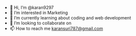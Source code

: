 - 👋 Hi, I’m @karan9297
- 👀 I’m interested in Marketing
- 🌱 I’m currently learning about coding and web development
- 💞️ I’m looking to collaborate on 
- 📫 How to reach me karansuri787@gmail.com
<!---
karan9297/karan9297 is a ✨ special ✨ repository because its `README.md' (this file) appears on your GitHub profile.
You can click the Preview link to take a look at your changes.
--->
